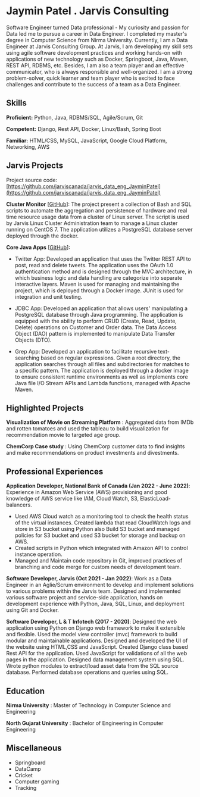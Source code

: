 # Jaymin Patel . Jarvis Consulting

Software Engineer turned Data professional - My curiosity and passion for Data led me to pursue a career in Data Engineer. I completed my master's degree in Computer Science from Nirma University. Currently, I am a Data Engineer at Jarvis Consulting Group. At Jarvis, I am developing my skill sets using agile software development practices and working hands-on with applications of new technology such as Docker, Springboot, Java, Maven, REST API, RDBMS, etc. Besides, I am also a team player and an effective communicator, who is always responsible and well-organized. I am a strong problem-solver, quick learner and team player who is excited to face challenges and contribute to the success of a team as a Data Engineer.

## Skills

**Proficient:** Python, Java, RDBMS/SQL, Agile/Scrum, Git

**Competent:** Django, Rest API, Docker, Linux/Bash, Spring Boot

**Familiar:** HTML/CSS, MySQL, JavaScript, Google Cloud Platform, Networking, AWS

## Jarvis Projects

Project source code: [https://github.com/jarviscanada/jarvis_data_eng_JayminPatel](https://github.com/jarviscanada/jarvis_data_eng_JayminPatel)


**Cluster Monitor** [[GitHub](https://github.com/jarviscanada/jarvis_data_eng_JayminPatel/tree/master/linux_sql)]: The project present a collection of Bash and SQL scripts to automate the aggregation and persistence of hardware and real time resource usage data from a cluster of Linux server. The script is used by Jarvis Linux Cluster Administration team to manage a Linux cluster running on CentOS 7. The application utilizes a PostgreSQL database server deployed through the docker.

**Core Java Apps** [[GitHub](https://github.com/jarviscanada/jarvis_data_eng_JayminPatel/tree/master/core_java)]:
      
  - Twitter App: Developed an application that uses the Twitter REST API to post, read and delete tweets. The application uses the OAuth 1.0 authentication method and is designed through the MVC architecture, in which business logic and data handling are categorize into separate interactive layers. Maven is used for managing and maintaining the project, which is deployed through a Docker image. JUnit is used for integration and unit testing.
  
  - JDBC App: Developed an application that allows users' manipulating a PostgreSQL database through Java programming. The application is equipped with the ability to perform CRUD (Create, Read, Update, Delete) operations on Customer and Order data. The Data Access Object (DAO) pattern is implemented to manipulate Data Transfer Objects (DTO).
  
  - Grep App: Developed an application to facilitate recursive text-searching based on regular expressions. Given a root directory, the application searches through all files and subdirectories for matches to a specific pattern. The application is deployed through a docker image to ensure consistent runtime environments as well as implements core Java file I/O Stream APIs and Lambda functions, managed with Apache Maven.


## Highlighted Projects

**Visualization of Movie on Streaming Platform** : Aggregated data from IMDb and rotten tomatoes and used the tableau to build visualization for recommendation movie to targeted age group.

**ChemCorp Case study** : Using ChemCorp customer data to find insights and make recommendations on product investments and divestments.


## Professional Experiences

**Application Developer, National Bank of Canada (Jan 2022 - June 2022)**: Experience in Amazon Web Service (AWS) provisioning and good knowledge of AWS service like IAM, Cloud Watch, S3, ElasticLoad-balancers. 
- Used AWS Cloud watch as a monitoring tool to check the health status of the virtual instances. Created lambda that read CloudWatch logs and store in S3 bucket using Python also Build S3 bucket and managed policies for S3 bucket and used S3 bucket for storage and backup on AWS.
- Created scripts in Python which integrated with Amazon API to control instance operation.
- Managed and Maintain code repository in Git, improved practices of branching and code merge for custom needs of development team.

**Software Developer, Jarvis (Oct 2021 - Jan 2022)**: Work as a Data Engineer in an Aglie/Scrum environment to develop and implement solutions to various problems within the Jarvis team. Designed and implemented various software project and service-side application, hands on development experience with Python, Java, SQL, Linux, and deployment using Git and Docker.

**Software Developer, L & T Infotech (2017 - 2020)**: Designed the web application using Python on Django web framework to make it extensible and flexible. Used the model view controller (mvc) framework to build modular and maintainable applications. Designed and developed the UI of the website using HTML,CSS and JavaScript. Created Django class based Rest API for the application. Used JavaScript for validations of all the web pages in the application. Designed data management system using SQL. Wrote python modules to extract/load asset data from the SQL source database. Performed database operations and queries using SQL.


## Education
**Nirma University** : Master of Technology in Computer Science and Engineering

**North Gujarat University** : Bachelor of Engineering in Computer Engineering


## Miscellaneous
- Springboard
- DataCamp
- Cricket
- Computer gaming
- Tracking

